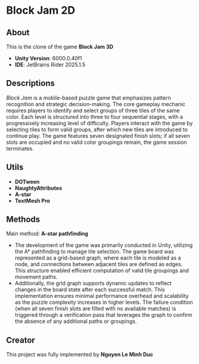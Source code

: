 # Block Jam 2D

## About
This is the clone of the game **Block Jam 3D**

- **Unity Version**: 6000.0.40f1
- **IDE**: JetBrains Rider 2025.1.5

## Descriptions
*Block Jam* is a mobile-based puzzle game that emphasizes pattern recognition and strategic decision-making. The core gameplay mechanic requires players to identify and select groups of three tiles of the same color. Each level is structured into three to four sequential stages, with a progressively increasing level of difficulty. Players interact with the game by selecting tiles to form valid groups, after which new tiles are introduced to continue play. The game features seven designated finish slots; if all seven slots are occupied and no valid color groupings remain, the game session terminates.

## Utils
- **DOTween**
- **NaughtyAttributes**
- **A-star**
- **TextMesh Pro**

## Methods
Main method: **A-star pathfinding**
- The development of the game was primarily conducted in Unity, utilizing the A* pathfinding to manage tile selection. The game board was represented as a grid-based graph, where each tile is modeled as a node, and connections between adjacent tiles are defined as edges. This structure enabled efficient computation of valid tile groupings and movement paths.
- Additionally, the grid graph supports dynamic updates to reflect changes in the board state after each successful match. This implementation ensures minimal performance overhead and scalability as the puzzle complexity increases in higher levels. The failure condition (when all seven finish slots are filled with no available matches) is triggered through a verification pass that leverages the graph to confirm the absence of any additional paths or groupings.

## Creator
This project was fully implemented by **Nguyen Le Minh Duc**

